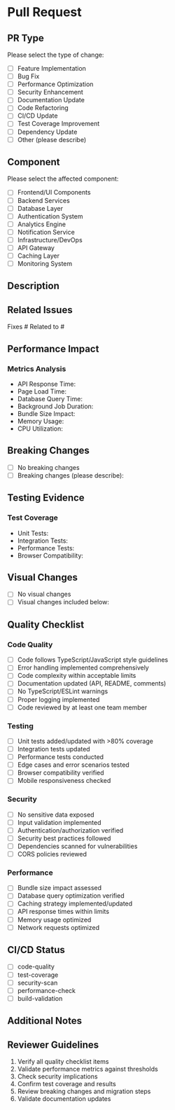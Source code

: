 # Pull Request

## PR Type
Please select the type of change:
- [ ] Feature Implementation
- [ ] Bug Fix
- [ ] Performance Optimization
- [ ] Security Enhancement
- [ ] Documentation Update
- [ ] Code Refactoring
- [ ] CI/CD Update
- [ ] Test Coverage Improvement
- [ ] Dependency Update
- [ ] Other (please describe)

## Component
Please select the affected component:
- [ ] Frontend/UI Components
- [ ] Backend Services
- [ ] Database Layer
- [ ] Authentication System
- [ ] Analytics Engine
- [ ] Notification Service
- [ ] Infrastructure/DevOps
- [ ] API Gateway
- [ ] Caching Layer
- [ ] Monitoring System

## Description
<!-- Provide a detailed description of the changes including context and implementation details -->

## Related Issues
<!-- Link to related issues using #issue_number and describe the relationship -->
Fixes #
Related to #

## Performance Impact
<!-- Document performance impact with specific metrics -->
### Metrics Analysis
- API Response Time: <!-- Target: <200ms -->
- Page Load Time: <!-- Target: <2s -->
- Database Query Time: <!-- Target: <10ms -->
- Background Job Duration: <!-- Target: <5min -->
- Bundle Size Impact: <!-- Target: <300KB initial load -->
- Memory Usage: <!-- Target: <100MB heap -->
- CPU Utilization: <!-- Target: <80% peak -->

## Breaking Changes
<!-- Document any breaking changes, migration steps, and impact assessment -->
- [ ] No breaking changes
- [ ] Breaking changes (please describe):

## Testing Evidence
<!-- Provide comprehensive test results -->
### Test Coverage
- Unit Tests: <!-- Coverage % -->
- Integration Tests: <!-- Status -->
- Performance Tests: <!-- Benchmark results -->
- Browser Compatibility: <!-- Tested browsers -->

## Visual Changes
<!-- For UI changes, provide screenshots, videos, or visual diffs -->
- [ ] No visual changes
- [ ] Visual changes included below:

## Quality Checklist
### Code Quality
- [ ] Code follows TypeScript/JavaScript style guidelines
- [ ] Error handling implemented comprehensively
- [ ] Code complexity within acceptable limits
- [ ] Documentation updated (API, README, comments)
- [ ] No TypeScript/ESLint warnings
- [ ] Proper logging implemented
- [ ] Code reviewed by at least one team member

### Testing
- [ ] Unit tests added/updated with >80% coverage
- [ ] Integration tests updated
- [ ] Performance tests conducted
- [ ] Edge cases and error scenarios tested
- [ ] Browser compatibility verified
- [ ] Mobile responsiveness checked

### Security
- [ ] No sensitive data exposed
- [ ] Input validation implemented
- [ ] Authentication/authorization verified
- [ ] Security best practices followed
- [ ] Dependencies scanned for vulnerabilities
- [ ] CORS policies reviewed

### Performance
- [ ] Bundle size impact assessed
- [ ] Database query optimization verified
- [ ] Caching strategy implemented/updated
- [ ] API response times within limits
- [ ] Memory usage optimized
- [ ] Network requests optimized

## CI/CD Status
<!-- All checks must pass before review -->
- [ ] code-quality
- [ ] test-coverage
- [ ] security-scan
- [ ] performance-check
- [ ] build-validation

## Additional Notes
<!-- Any additional information that reviewers should know -->

## Reviewer Guidelines
1. Verify all quality checklist items
2. Validate performance metrics against thresholds
3. Check security implications
4. Confirm test coverage and results
5. Review breaking changes and migration steps
6. Validate documentation updates